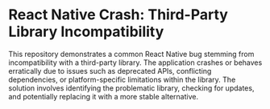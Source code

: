 # React Native Crash: Third-Party Library Incompatibility

This repository demonstrates a common React Native bug stemming from incompatibility with a third-party library. The application crashes or behaves erratically due to issues such as deprecated APIs, conflicting dependencies, or platform-specific limitations within the library. The solution involves identifying the problematic library, checking for updates, and potentially replacing it with a more stable alternative.